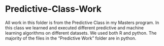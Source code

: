 # Predictive-Class-Work
All work in this folder is from the Predictive Class in my Masters program. In this class we learned and executed different predictive and machine learning algorithms on different datasets. We used both R and python. The majority of the files in the “Predictive Work” folder are in python. 
